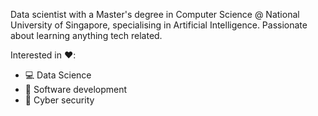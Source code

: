 Data scientist with a Master's degree in Computer Science @ National University of Singapore, specialising in Artificial Intelligence. Passionate about learning anything tech related.

Interested in ❤️:
- 💻 Data Science
- 📲 Software development
- 🔑 Cyber security

<!---
meiyun1995/meiyun1995 is a ✨ special ✨ repository because its `README.md` (this file) appears on your GitHub profile.
You can click the Preview link to take a look at your changes.
--->
